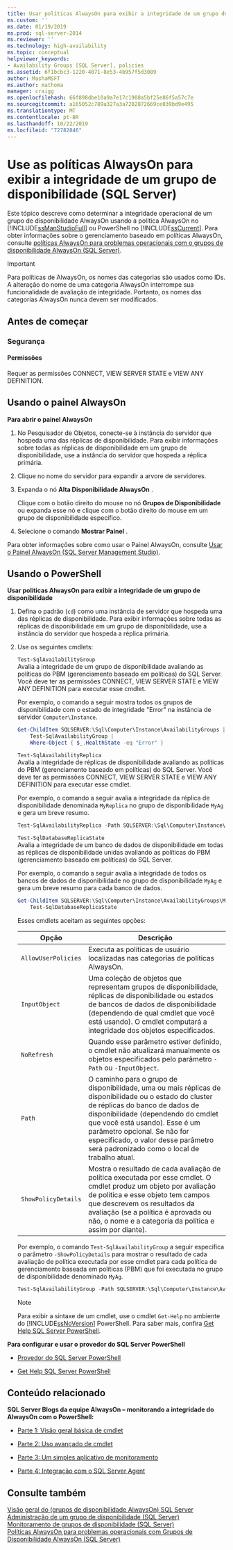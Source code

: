 ```yaml
---
title: Usar políticas AlwaysOn para exibir a integridade de um grupo de disponibilidade (SQL Server) | Microsoft Docs
ms.custom: ''
ms.date: 01/19/2019
ms.prod: sql-server-2014
ms.reviewer: ''
ms.technology: high-availability
ms.topic: conceptual
helpviewer_keywords:
- Availability Groups [SQL Server], policies
ms.assetid: 6f1bcbc3-1220-4071-8e53-4b957f5d3089
author: MashaMSFT
ms.author: mathoma
manager: craigg
ms.openlocfilehash: 66f898dbe10a9a7e17c1908a5bf25e86f5a57c7e
ms.sourcegitcommit: a165052c789a327a3a7202872669ce039bd9e495
ms.translationtype: MT
ms.contentlocale: pt-BR
ms.lasthandoff: 10/22/2019
ms.locfileid: "72782846"
---
```

# <a name="use-alwayson-policies-to-view-the-health-of-an-availability-group-sql-server"></a>Use as políticas AlwaysOn para exibir a integridade de um grupo de disponibilidade (SQL Server)
  Este tópico descreve como determinar a integridade operacional de um grupo de disponibilidade AlwaysOn usando a política AlwaysOn no [!INCLUDE[ssManStudioFull](../../../includes/ssmanstudiofull-md.md)] ou PowerShell no [!INCLUDE[ssCurrent](../../../includes/sscurrent-md.md)]. Para obter informações sobre o gerenciamento baseado em políticas AlwaysOn, consulte [políticas AlwaysOn para problemas operacionais com o grupos de disponibilidade AlwaysOn (SQL Server)](always-on-policies-for-operational-issues-always-on-availability.md).  
  
> [!IMPORTANT]  
>  Para políticas de AlwaysOn, os nomes das categorias são usados como IDs. A alteração do nome de uma categoria AlwaysOn interrompe sua funcionalidade de avaliação de integridade. Portanto, os nomes das categorias AlwaysOn nunca devem ser modificados.  
  

  
##  <a name="BeforeYouBegin"></a> Antes de começar  
  
###  <a name="Security"></a> Segurança  
  
####  <a name="Permissions"></a> Permissões  
 Requer as permissões CONNECT, VIEW SERVER STATE e VIEW ANY DEFINITION.  
  
##  <a name="SSMSProcedure"></a>Usando o painel AlwaysOn  
 **Para abrir o painel AlwaysOn**  
  
1.  No Pesquisador de Objetos, conecte-se à instância do servidor que hospeda uma das réplicas de disponibilidade. Para exibir informações sobre todas as réplicas de disponibilidade em um grupo de disponibilidade, use a instância do servidor que hospeda a réplica primária.  
  
2.  Clique no nome do servidor para expandir a arvore de servidores.  
  
3.  Expanda o nó **Alta Disponibilidade AlwaysOn** .  
  
     Clique com o botão direito do mouse no nó **Grupos de Disponibilidade** ou expanda esse nó e clique com o botão direito do mouse em um grupo de disponibilidade específico.  
  
4.  Selecione o comando **Mostrar Painel** .  
  
 Para obter informações sobre como usar o Painel AlwaysOn, consulte [Usar o Painel AlwaysOn &#40;SQL Server Management Studio&#41;](use-the-always-on-dashboard-sql-server-management-studio.md).  
  
##  <a name="PowerShellProcedure"></a> Usando o PowerShell  
 **Usar políticas AlwaysOn para exibir a integridade de um grupo de disponibilidade**  
  
1.  Defina o padrão (`cd`) como uma instância de servidor que hospeda uma das réplicas de disponibilidade. Para exibir informações sobre todas as réplicas de disponibilidade em um grupo de disponibilidade, use a instância do servidor que hospeda a réplica primária.  
  
2.  Use os seguintes cmdlets:  
  
     `Test-SqlAvailabilityGroup`  
     Avalia a integridade de um grupo de disponibilidade avaliando as políticas do PBM (gerenciamento baseado em políticas) do SQL Server. Você deve ter as permissões CONNECT, VIEW SERVER STATE e VIEW ANY DEFINITION para executar esse cmdlet.  
  
     Por exemplo, o comando a seguir mostra todos os grupos de disponibilidade com o estado de integridade "Error" na instância de servidor `Computer\Instance`.  
  
    ```powershell
    Get-ChildItem SQLSERVER:\Sql\Computer\Instance\AvailabilityGroups |
        Test-SqlAvailabilityGroup |
        Where-Object { $_.HealthState -eq "Error" }  
    ```  
  
     `Test-SqlAvailabilityReplica`  
     Avalia a integridade de réplicas de disponibilidade avaliando as políticas do PBM (gerenciamento baseado em políticas) do SQL Server. Você deve ter as permissões CONNECT, VIEW SERVER STATE e VIEW ANY DEFINITION para executar esse cmdlet.  
  
     Por exemplo, o comando a seguir avalia a integridade da réplica de disponibilidade denominada `MyReplica` no grupo de disponibilidade `MyAg` e gera um breve resumo.  
  
    ```powershell
    Test-SqlAvailabilityReplica -Path SQLSERVER:\Sql\Computer\Instance\AvailabilityGroups\MyAg\AvailabilityReplicas\MyReplica  
    ```  
  
     `Test-SqlDatabaseReplicaState`  
     Avalia a integridade de um banco de dados de disponibilidade em todas as réplicas de disponibilidade unidas avaliando as políticas do PBM (gerenciamento baseado em políticas) do SQL Server.  
  
     Por exemplo, o comando a seguir avalia a integridade de todos os bancos de dados de disponibilidade no grupo de disponibilidade `MyAg` e gera um breve resumo para cada banco de dados.  
  
    ```powershell
    Get-ChildItem SQLSERVER:\Sql\Computer\Instance\AvailabilityGroups\MyAg\DatabaseReplicaStates |
        Test-SqlDatabaseReplicaState  
    ```  
  
     Esses cmdlets aceitam as seguintes opções:  
  
    |Opção|Descrição|  
    |------------|-----------------|  
    |`AllowUserPolicies`|Executa as políticas de usuário localizadas nas categorias de políticas AlwaysOn.|  
    |`InputObject`|Uma coleção de objetos que representam grupos de disponibilidade, réplicas de disponibilidade ou estados de bancos de dados de disponibilidade (dependendo de qual cmdlet que você está usando). O cmdlet computará a integridade dos objetos especificados.|  
    |`NoRefresh`|Quando esse parâmetro estiver definido, o cmdlet não atualizará manualmente os objetos especificados pelo parâmetro `-Path` ou `-InputObject`.|  
    |`Path`|O caminho para o grupo de disponibilidade, uma ou mais réplicas de disponibilidade ou o estado do cluster de réplicas do banco de dados de disponibilidade (dependendo do cmdlet que você está usando). Esse é um parâmetro opcional. Se não for especificado, o valor desse parâmetro será padronizado como o local de trabalho atual.|  
    |`ShowPolicyDetails`|Mostra o resultado de cada avaliação de política executada por esse cmdlet. O cmdlet produz um objeto por avaliação de política e esse objeto tem campos que descrevem os resultados da avaliação (se a política é aprovada ou não, o nome e a categoria da política e assim por diante).|  
  
     Por exemplo, o comando `Test-SqlAvailabilityGroup` a seguir especifica o parâmetro `-ShowPolicyDetails` para mostrar o resultado de cada avaliação de política executada por esse cmdlet para cada política de gerenciamento baseada em políticas (PBM) que foi executada no grupo de disponibilidade denominado `MyAg`.  
  
    ```powershell
    Test-SqlAvailabilityGroup -Path SQLSERVER:\Sql\Computer\Instance\AvailabilityGroups\AgName -ShowPolicyDetails  
    ```  
  
    > [!NOTE]  
    >  Para exibir a sintaxe de um cmdlet, use o cmdlet `Get-Help` no ambiente do [!INCLUDE[ssNoVersion](../../../includes/ssnoversion-md.md)] PowerShell. Para saber mais, confira [Get Help SQL Server PowerShell](../../../powershell/sql-server-powershell.md).  
  
 **Para configurar e usar o provedor do SQL Server PowerShell**  
  
-   [Provedor do SQL Server PowerShell](../../../powershell/sql-server-powershell-provider.md)  
  
-   [Get Help SQL Server PowerShell](../../../powershell/sql-server-powershell.md)  
  
##  <a name="RelatedContent"></a> Conteúdo relacionado  
 **SQL Server Blogs da equipe AlwaysOn – monitorando a integridade do AlwaysOn com o PowerShell:**  
  
-   [Parte 1: Visão geral básica de cmdlet](https://blogs.msdn.com/b/sqlalwayson/archive/2012/02/13/monitoring-alwayson-health-with-powershell-part-1.aspx)  
  
-   [Parte 2: Uso avançado de cmdlet](https://blogs.msdn.com/b/sqlalwayson/archive/2012/02/13/monitoring-alwayson-health-with-powershell-part-2.aspx)  
  
-   [Parte 3: Um simples aplicativo de monitoramento](https://blogs.msdn.com/b/sqlalwayson/archive/2012/02/15/monitoring-alwayson-health-with-powershell-part-3.aspx)  
  
-   [Parte 4: Integração com o SQL Server Agent](https://blogs.msdn.com/b/sqlalwayson/archive/2012/02/15/the-always-on-health-model-part-4.aspx)  
  
## <a name="see-also"></a>Consulte também  
 [Visão geral do &#40;grupos de disponibilidade AlwaysOn&#41; SQL Server](overview-of-always-on-availability-groups-sql-server.md)   
 [Administração de um grupo de disponibilidade &#40;SQL Server&#41;](administration-of-an-availability-group-sql-server.md)   
 [Monitoramento de grupos de disponibilidade &#40;SQL Server&#41;](monitoring-of-availability-groups-sql-server.md)   
 [Políticas AlwaysOn para problemas operacionais com Grupos de Disponibilidade AlwaysOn (SQL Server)](always-on-policies-for-operational-issues-always-on-availability.md) 
